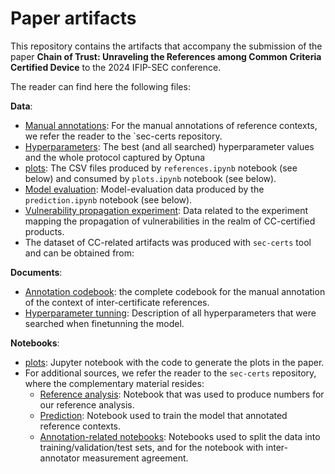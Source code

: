 # Paper artifacts

This repository contains the artifacts that accompany the submission of the paper **Chain of Trust: Unraveling the References among Common Criteria Certified Device** to the 2024 IFIP-SEC conference.

The reader can find here the following files:

**Data**:
- [Manual annotations](https://github.com/crocs-muni/sec-certs/tree/31063a6d07033a589d727c70805d9b6843af8317/src/sec_certs/data/reference_annotations): For the manual annotations of reference contexts, we refer the reader to the `sec-certs repository.
- [Hyperparameters](data/hyperparameter_tuning/): The best (and all searched) hyperparameter values and the whole protocol captured by Optuna
- [plots](data/plots/): The CSV files produced by `references.ipynb` notebook (see below) and consumed by `plots.ipynb` notebook (see below).
- [Model evaluation](data/model_evaluation/): Model-evaluation data produced by the `prediction.ipynb` notebook (see below).
- [Vulnerability propagation experiment](data/vulnerability_propagation_experiment): Data related to the experiment mapping the propagation of vulnerabilities in the realm of CC-certified products.
- The dataset of CC-related artifacts was produced with `sec-certs` tool and can be obtained from:

**Documents**:

- [Annotation codebook](documents/codebook.pdf): the complete codebook for the manual annotation of the context of inter-certificate references.
- [Hyperparameter tunning](documents/hyperparameter_tunning.md): Description of all hyperparameters that were searched when finetunning the model.

**Notebooks**:

- [plots](notebooks/plots.ipynb): Jupyter notebook with the code to generate the plots in the paper.
- For additional sources, we refer the reader to the `sec-certs` repository, where the complementary material resides:
    - [Reference analysis](https://github.com/crocs-muni/sec-certs/blob/31063a6d07033a589d727c70805d9b6843af8317/notebooks/cc/references.ipynb): Notebook that was used to produce numbers for our reference analysis.
    - [Prediction](https://github.com/crocs-muni/sec-certs/blob/31063a6d07033a589d727c70805d9b6843af8317/notebooks/cc/reference_annotations/prediction.ipynb): Notebook used to train the model that annotated reference contexts.
    - [Annotation-related notebooks](https://github.com/crocs-muni/sec-certs/tree/31063a6d07033a589d727c70805d9b6843af8317/notebooks/cc/reference_annotations): Notebooks used to split the data into training/validation/test sets, and for the notebook with inter-annotator measurement agreement.
